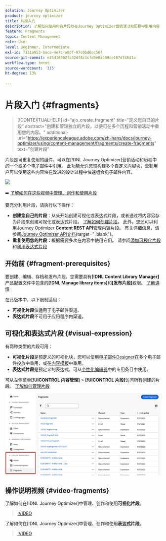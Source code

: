 ```yaml
---
solution: Journey Optimizer
product: journey optimizer
title: 片段入门
description: 了解如何使用内容片段以在Journey Optimizer营销活动和历程中重用内容
feature: Fragments
topic: Content Management
role: User
level: Beginner, Intermediate
exl-id: 7131a953-baca-4e7c-a8df-97c0bd6ac567
source-git-commit: e35d18002fa32df8c1cfd9e0a609ce167df4641a
workflow-type: tm+mt
source-wordcount: '315'
ht-degree: 13%

---
```


# 片段入门 {#fragments}

>[!CONTEXTUALHELP]
>id="ajo_create_fragment"
>title="定义您自已的片段"
>abstract="创建和管理独立的片段，以便可在多个历程和营销活动中重用您的内容。"
>additional-url="https://experienceleague.adobe.com/zh-hans/docs/journey-optimizer/using/content-management/fragments/create-fragments" text="创建片段"

片段是可重复使用的组件，可以在[!DNL Journey Optimizer]营销活动和历程中的一个或多个电子邮件中引用。 此功能允许您预构建多个自定义内容块，营销用户可以使用这些内容块在改进的设计过程中快速组合电子邮件内容。

![](../rn/assets/do-not-localize/fragments.gif)

➡️ [了解如何在这些视频中管理、创作和使用片段](#video-fragments)

要充分利用片段，请执行以下操作：

* **创建您自己的片段**：从头开始创建可视化或表达式片段，或者通过将内容另存为片段来创建可视化或表达式片段。 [了解如何创建片段](create-fragments.md)。 此外，您还可以利用Journey Optimizer **Content REST API**&#x200B;管理内容片段。 有关详细信息，请参阅[Journey Optimizer API文档](https://developer.adobe.com/journey-optimizer-apis/references/content/){target="_blank"}。
* **重复使用您的片段：**&#x200B;根据需要多次在内容中使用它们。 请参阅[添加可视化片段](../email/use-visual-fragments.md)和[利用表达式片段](../personalization/use-expression-fragments.md)

## 开始前 {#fragment-prerequisites}

要创建、编辑、存档和发布片段，您需要具有&#x200B;**[!DNL Content Library Manager]**&#x200B;产品配置文件中包含的&#x200B;**[!DNL Manage library items]**&#x200B;和&#x200B;**[发布片段]**&#x200B;权限。 [了解详情](../administration/ootb-product-profiles.md#content-library-manager)

在此版本中，以下限制适用：

* **可视化片段**&#x200B;仅适用于电子邮件渠道。
* **表达式片段**&#x200B;不可用于应用程序内渠道。

## 可视化和表达式片段 {#visual-expression}

有两种类型的片段可用：

* **可视化片段**&#x200B;是预定义的可视化块，您可以使用[电子邮件Designer](../email/get-started-email-design.md)在多个电子邮件投放中重用，或在[内容模板](../email/use-email-templates.md)中重用。
* **表达式片段**&#x200B;是预定义的表达式，可从[个性化编辑器](../personalization/personalization-build-expressions.md)中的专用条目中使用。

可从左侧菜单&#x200B;**[!UICONTROL 内容管理]** > **[!UICONTROL 片段]**&#x200B;访问所有创建的片段。 [了解如何管理片段](../content-management/manage-fragments.md)

![](assets/fragment-list.png)

## 操作说明视频 {#video-fragments}

了解如何在[!DNL Journey Optimizer]中管理、创作和使用&#x200B;**可视化片段**。

>[!VIDEO](https://video.tv.adobe.com/v/3419932/?quality=12)

了解如何在[!DNL Journey Optimizer]中管理、创作和使用&#x200B;**表达式片段**。

>[!VIDEO](https://video.tv.adobe.com/v/3438928/?quality=12&captions=chi_hans)

